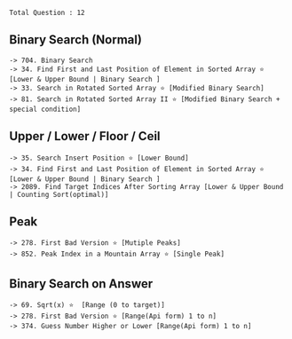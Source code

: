 
`Total Question : 12`


## Binary Search (Normal)
```
-> 704. Binary Search
-> 34. Find First and Last Position of Element in Sorted Array ⭐ [Lower & Upper Bound | Binary Search ]
-> 33. Search in Rotated Sorted Array ⭐ [Modified Binary Search]
-> 81. Search in Rotated Sorted Array II ⭐ [Modified Binary Search + special condition]
```


## Upper / Lower / Floor / Ceil
```
-> 35. Search Insert Position ⭐ [Lower Bound]
-> 34. Find First and Last Position of Element in Sorted Array ⭐ [Lower & Upper Bound | Binary Search ]
-> 2089. Find Target Indices After Sorting Array [Lower & Upper Bound | Counting Sort(optimal)]
```


## Peak
```
-> 278. First Bad Version ⭐ [Mutiple Peaks]
-> 852. Peak Index in a Mountain Array ⭐ [Single Peak]
```

## Binary Search on Answer
```
-> 69. Sqrt(x) ⭐  [Range (0 to target)]
-> 278. First Bad Version ⭐ [Range(Api form) 1 to n]
-> 374. Guess Number Higher or Lower [Range(Api form) 1 to n]
```


